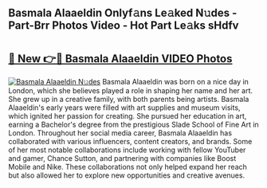 ## Basmala Alaaeldin Onlyf𝚊ns Le𝚊ked N𝚞des - Part-Brr Photos Video - Hot Part Le𝚊ks sHdfv

# <h2><a href="http://ab62353.deff.icu/?id=Basmala+Alaaeldin">🔗 New 👉🔴 Basmala Alaaeldin VIDEO Photos</a></h2>

[![Basmala Alaaeldin N𝚞des](https://i.imgur.com/rIISA9y.gif)](http://ab62353.deff.icu/?id=Basmala+Alaaeldin)
Basmala Alaaeldin was born on a nice day in London, which she believes played a role in shaping her name and her art. She grew up in a creative family, with both parents being artists. Basmala Alaaeldin's early years were filled with art supplies and museum visits, which ignited her passion for creating. She pursued her education in art, earning a Bachelor's degree from the prestigious Slade School of Fine Art in London. Throughout her social media career, Basmala Alaaeldin has collaborated with various influencers, content creators, and brands. Some of her most notable collaborations include working with fellow YouTuber and gamer, Chance Sutton, and partnering with companies like Boost Mobile and Nike. These collaborations not only helped expand her reach but also allowed her to explore new opportunities and creative avenues.
